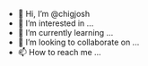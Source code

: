 - 👋 Hi, I’m @chigjosh
- 👀 I’m interested in ...
- 🌱 I’m currently learning ...
- 💞️ I’m looking to collaborate on ...
- 📫 How to reach me ...

<!---
chigjosh/chigjosh is a ✨ special ✨ repository because its `README.md` (this file) appears on your GitHub profile.
You can click the Preview link to take a look at your changes.
--->
